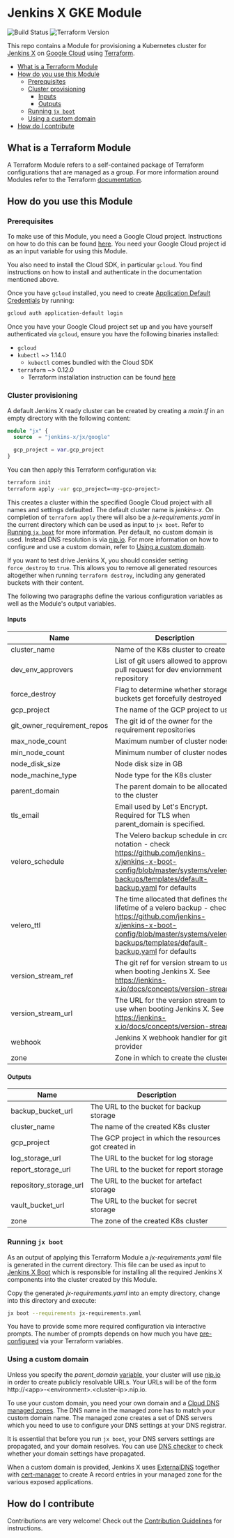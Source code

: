 # Jenkins X GKE Module
<a id="markdown-jenkins-x-gke-module" name="jenkins-x-gke-module"></a>

![Build Status](https://img.shields.io/endpoint?url=https%3A%2F%2Fstatusbadge-jx.jenkins-x.live%2Fterraform-google-jx)
![Terraform Version](https://img.shields.io/badge/tf-%3E%3D0.12.0-blue.svg)

This repo contains a Module for provisioning a Kubernetes cluster for [Jenkins X](https://jenkins-x.io/) on [Google Cloud](https://cloud.google.com/) using [Terraform](https://www.terraform.io/).

<!-- TOC depthfrom:2 -->

- [What is a Terraform Module](#what-is-a-terraform-module)
- [How do you use this Module](#how-do-you-use-this-module)
    - [Prerequisites](#prerequisites)
    - [Cluster provisioning](#cluster-provisioning)
        - [Inputs](#inputs)
        - [Outputs](#outputs)
    - [Running `jx boot`](#running-jx-boot)
    - [Using a custom domain](#using-a-custom-domain)
- [How do I contribute](#how-do-i-contribute)

<!-- /TOC -->

## What is a Terraform Module
<a id="markdown-what-is-a-terraform-module" name="what-is-a-terraform-module"></a>

A Terraform Module refers to a self-contained package of Terraform configurations that are managed as a group.
For more information around Modules refer to the Terraform [documentation](https://www.terraform.io/docs/modules/index.html).

## How do you use this Module
<a id="markdown-how-do-you-use-this-module" name="how-do-you-use-this-module"></a>

### Prerequisites
<a id="markdown-prerequisites" name="prerequisites"></a>

 To make use of this Module, you need a Google Cloud project.
 Instructions on how to do this can be found [here](https://cloud.google.com/deployment-manager/docs/step-by-step-guide/installation-and-setup).
You need your Google Cloud project id as an input variable for using this Module.

You also need to install the Cloud SDK, in particular `gcloud`.
You find instructions on how to install and authenticate in the documentation mentioned above.

Once you have `gcloud` installed, you need to create [Application Default Credentials](https://cloud.google.com/sdk/gcloud/reference/auth/application-default/login) by running:

```bash
gcloud auth application-default login
```

Once you have your Google Cloud project set up and you have yourself authenticated via `gcloud`, ensure you have the following binaries installed:

- `gcloud`
- `kubectl` ~> 1.14.0
    - `kubectl` comes bundled with the Cloud SDK
- `terraform` ~> 0.12.0
    - Terraform installation instruction can be found [here](https://learn.hashicorp.com/terraform/getting-started/install)

### Cluster provisioning
<a id="markdown-cluster-provisioning" name="cluster-provisioning"></a>

A default Jenkins X ready cluster can be created by creating a _main.tf_ in an empty directory with the following content:

```terraform
module "jx" {
  source  = "jenkins-x/jx/google"

  gcp_project = var.gcp_project
}
```

You can then apply this Terraform configuration via:

```bash
terraform init
terraform apply -var gcp_project=<my-gcp-project>
```

This creates a cluster within the specified Google Cloud project with all names and settings defaulted.
The default cluster name is _jenkins-x_.
On completion of `terraform apply` there will also be a _jx-requirements.yaml_ in the current directory which can be used as input to `jx boot`.
Refer to [Running `jx boot`](#running-jx-boot) for more information.
Per default, no custom domain is used.
Instead DNS resolution is via [nip.io](https://nip.io/).
For more information on how to configure and use a custom domain, refer to [Using a custom domain](#using-a-custom-domain).

If you want to test drive Jenkins X, you should consider setting `force_destroy` to `true`.
This allows you to remove all generated resources altogether when running `terraform destroy`, including any generated buckets with their content.

The following two paragraphs define the various configuration variables as well as the Module's output variables.

#### Inputs
<a id="markdown-inputs" name="inputs"></a>

| Name | Description | Type | Default | Required |
|------|-------------|------|---------|:-----:|
| cluster\_name | Name of the K8s cluster to create | `string` | `"jenkins-x"` | no |
| dev\_env\_approvers | List of git users allowed to approve pull request for dev enviornment repository | `list(string)` | `[]` | no |
| force\_destroy | Flag to determine whether storage buckets get forcefully destroyed | `bool` | `false` | no |
| gcp\_project | The name of the GCP project to use | `string` | n/a | yes |
| git\_owner\_requirement\_repos | The git id of the owner for the requirement repositories | `string` | `""` | no |
| max\_node\_count | Maximum number of cluster nodes | `number` | `5` | no |
| min\_node\_count | Minimum number of cluster nodes | `number` | `3` | no |
| node\_disk\_size | Node disk size in GB | `string` | `"100"` | no |
| node\_machine\_type | Node type for the K8s cluster | `string` | `"n1-standard-2"` | no |
| parent\_domain | The parent domain to be allocated to the cluster | `string` | `""` | no |
| tls\_email | Email used by Let's Encrypt. Required for TLS when parent\_domain is specified. | `string` | `""` | no |
| velero\_schedule | The Velero backup schedule in cron notation - check https://github.com/jenkins-x/jenkins-x-boot-config/blob/master/systems/velero-backups/templates/default-backup.yaml for defaults | `string` | `"0 * * * *"` | no |
| velero\_ttl | The time allocated that defines the lifetime of a velero backup - check https://github.com/jenkins-x/jenkins-x-boot-config/blob/master/systems/velero-backups/templates/default-backup.yaml for defaults | `string` | `"720h0m0s"` | no |
| version\_stream\_ref | The git ref for version stream to use when booting Jenkins X. See https://jenkins-x.io/docs/concepts/version-stream/ | `string` | `"master"` | no |
| version\_stream\_url | The URL for the version stream to use when booting Jenkins X. See https://jenkins-x.io/docs/concepts/version-stream/ | `string` | `"https://github.com/jenkins-x/jenkins-x-versions.git"` | no |
| webhook | Jenkins X webhook handler for git provider | `string` | `"prow"` | no |
| zone | Zone in which to create the cluster | `string` | `"us-central1-a"` | no |

#### Outputs
<a id="markdown-outputs" name="outputs"></a>

| Name | Description |
|------|-------------|
| backup\_bucket\_url | The URL to the bucket for backup storage |
| cluster\_name | The name of the created K8s cluster |
| gcp\_project | The GCP project in which the resources got created in |
| log\_storage\_url | The URL to the bucket for log storage |
| report\_storage\_url | The URL to the bucket for report storage |
| repository\_storage\_url | The URL to the bucket for artefact storage |
| vault\_bucket\_url | The URL to the bucket for secret storage |
| zone | The zone of the created K8s cluster |

### Running `jx boot`
<a id="markdown-running-jx-boot" name="running-jx-boot"></a>

As an output of applying this Terraform Module a _jx-requirements.yaml_ file is generated in the current directory.
This file can be used as input to [Jenkins X Boot](https://jenkins-x.io/docs/getting-started/setup/boot/) which is responsible for installing all the required Jenkins X components into the cluster created by this Module.

Copy the generated _jx-requirements.yaml_ into an empty directory, change into this directory and execute:

```bash
jx boot --requirements jx-requirements.yaml
```

You have to provide some more required configuration via interactive prompts.
The number of prompts depends on how much you have [pre-configured](#inputs) via your Terraform variables.

### Using a custom domain
<a id="markdown-using-a-custom-domain" name="using-a-custom-domain"></a>

Unless you specify the _parent_domain_ [variable](#inputs), your cluster will use [nip.io](https://nip.io/) in order to create publicly resolvable URLs.
Your URLs will be of the form http://\<app\>-\<environment\>.\<cluster-ip\>.nip.io.

To use your custom domain, you need your own domain and a [Cloud DNS managed zones](https://cloud.google.com/dns/zones).
The DNS name in the managed zone has to match your custom domain name.
The managed zone creates a set of DNS servers which you need to use to configure your DNS settings at your DNS registrar.

It is essential that before you run `jx boot`, your DNS servers settings are propagated, and your domain resolves.
You can use [DNS checker](https://dnschecker.org/) to check whether your domain settings have propagated.

When a custom domain is provided, Jenkins X uses [ExternalDNS](https://github.com/kubernetes-sigs/external-dns) together with [cert-manager](https://github.com/jetstack/cert-manager) to create A record entries in your managed zone for the various exposed applications.

## How do I contribute
<a id="markdown-how-do-i-contribute" name="how-do-i-contribute"></a>

Contributions are very welcome! Check out the [Contribution Guidelines](./CONTRIBUTING.md) for instructions.
